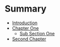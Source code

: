 # Summary

* [Introduction](README.md)
* [Chapter One](chapter1.md)
  * [Sub Section One](chapter1-1.md)
* [Second Chapter](chapter2md.md)


